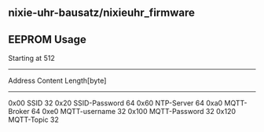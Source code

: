 ## nixie-uhr-bausatz/nixieuhr_firmware

EEPROM Usage
------------

Starting at 512
------- --------------------- ------------
Address Content               Length[byte]
------- --------------------- ------------
0x00    SSID                   32
0x20    SSID-Password          64
0x60    NTP-Server             64
0xa0    MQTT-Broker            64
0xe0    MQTT-username          32
0x100   MQTT-Password          32
0x120   MQTT-Topic             32
